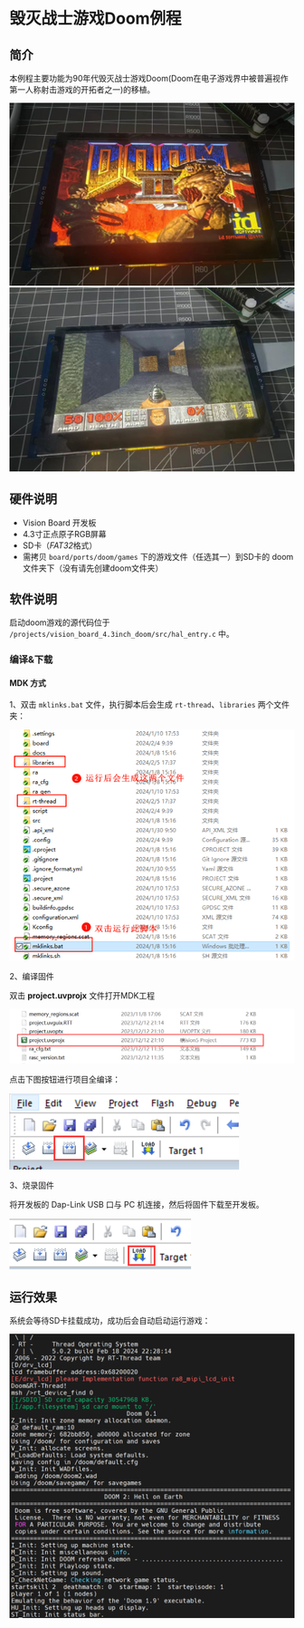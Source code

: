 # 毁灭战士游戏Doom例程

## 简介

本例程主要功能为90年代毁灭战士游戏Doom(Doom在电子游戏界中被普遍视作第一人称射击游戏的开拓者之一)的移植。

<img src="docs/picture/1.png" style="zoom: 65%;" />

<img src="docs/picture/2.png" style="zoom: 67%;" />

## 硬件说明

* Vision Board 开发板
* 4.3寸正点原子RGB屏幕
* SD卡（*FAT32*格式）
* 需拷贝 `board/ports/doom/games` 下的游戏文件（任选其一）到SD卡的 doom 文件夹下（没有请先创建doom文件夹）

## 软件说明

启动doom游戏的源代码位于 `/projects/vision_board_4.3inch_doom/src/hal_entry.c` 中。

### 编译&下载

#### MDK 方式

1、双击 `mklinks.bat` 文件，执行脚本后会生成 `rt-thread`、`libraries` 两个文件夹：

![](docs/picture/mklinks.png)

2、编译固件

双击 **project.uvprojx** 文件打开MDK工程

![](docs/picture/uvprojx.png)

点击下图按钮进行项目全编译：

![](docs/picture/build.png)

3、烧录固件

将开发板的 Dap-Link USB 口与 PC 机连接，然后将固件下载至开发板。

![](docs/picture/download.png)

## 运行效果

系统会等待SD卡挂载成功，成功后会自动启动运行游戏：

<img src="docs/picture/shell.png" style="zoom:50%;" />
